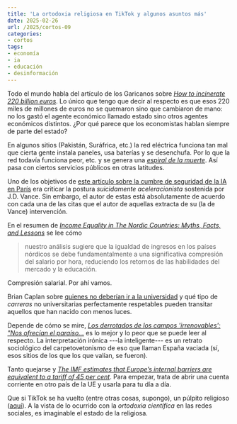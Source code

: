 ```yaml
---
title: 'La ortodoxia religiosa en TikTok y algunos asuntos más'
date: 2025-02-26
url: /2025/cortos-09
categories:
- cortos
tags:
- economía
- ia
- educación
- desinformación
---
```


Todo el mundo habla del artículo de los Garicanos sobre [_How to incinerate 220 billion euros_](https://www.siliconcontinent.com/p/how-to-incinerate-220-billion-euros). Lo único que tengo que decir al respecto es que esos 220 miles de millones de euros no se quemaron sino que cambiaron de mano: no los gastó el agente económico llamado estado sino otros agentes económicos distintos. ¿Por qué parece que los economistas hablan siempre de parte del estado?

En algunos sitios (Pakistán, Suráfrica, etc.) la red eléctrica funciona tan mal que cierta gente instala paneles, usa baterías y se desenchufa. Por lo que la red todavía funciona peor, etc. y se genera una [_espiral de la muerte_](https://www.economist.com/finance-and-economics/2025/02/13/cheap-solar-power-is-sending-electrical-grids-into-a-death-spiral). Así pasa con ciertos servicios públicos en otras latitudes.

Uno de los objetivos de [este artículo sobre la cumbre de seguridad de la IA en París](https://thezvi.wordpress.com/2025/02/12/the-paris-ai-anti-safety-summit/) era criticar la postura _suicidamente aceleracionista_ sostenida por J.D. Vance. Sin embargo, el autor de estas está absolutamente de acuerdo con cada una de las citas que el autor de aquellas extracta de su (la de Vance) intervención.

En el resumen de [_Income Equality in The Nordic Countries: Myths, Facts, and Lessons_](https://www.nber.org/papers/w33444#fromrss) se lee cómo

>  nuestro análisis sugiere que la igualdad de ingresos en los países nórdicos se debe fundamentalmente a una significativa compresión del salario por hora, reduciendo los retornos de las habilidades del mercado y la educación.

Compresión salarial. Por ahí vamos.

Brian Caplan sobre [quienes no deberían ir a la universidad](https://www.betonit.ai/p/selfishly-speaking-who-should-skip) y qué tipo de _carreras_ no universitarias perfectamente respetables pueden transitar aquellos que han nacido con menos luces.

Depende de cómo se mire,
[_Los derrotados de los campos 'irrenovables': "Nos ofrecían el paraíso…_](https://amp.elmundo.es/cronica/2025/02/14/67a5f51fe9cf4a00518b457c.html) es lo mejor y lo peor que se puede leer al respecto. La interpretación irónica ---la inteligente--- es un retrato sociológico del carpetovetonismo de eso que llaman España vaciada (sí, esos sitios de los que los que valían, se fueron).

Tanto quejarse y [_The IMF estimates that Europe’s internal barriers are equivalent to a tariff of 45 per cent_](https://marginalrevolution.com/marginalrevolution/2025/02/european-union-fact-of-the-day-2.html?utm_source=rss&utm_medium=rss&utm_campaign=european-union-fact-of-the-day-2). Para empezar, trata de abrir una cuenta corriente en otro país de la UE y usarla para tu día a día.

Que si TikTok se ha vuelto (entre otras cosas, supongo), un púlpito religioso ([aquí](https://archive.is/8Gvbv)). A la vista de lo ocurrido con la _ortodoxia científica_ en las redes sociales, es imaginable el estado de la religiosa.
